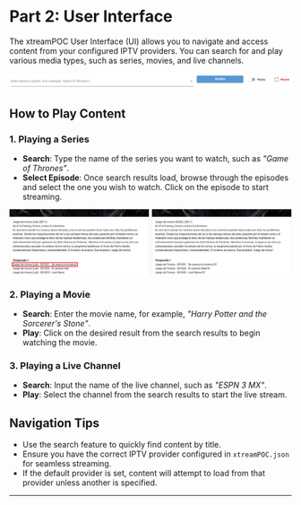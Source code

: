 # Part 2: User Interface

The xtreamPOC User Interface (UI) allows you to navigate and access content from your configured IPTV providers. You can search for and play various media types, such as series, movies, and live channels.

![User Interface Screenshot](images/2.UserInterface.PNG)

## How to Play Content

### 1. Playing a Series

- **Search**: Type the name of the series you want to watch, such as *"Game of Thrones"*.
- **Select Episode**: Once search results load, browse through the episodes and select the one you wish to watch. Click on the episode to start streaming.

![How to Play an Episode](images/2.1.PlayingSeries.PNG)

### 2. Playing a Movie

- **Search**: Enter the movie name, for example, *"Harry Potter and the Sorcerer's Stone"*.
- **Play**: Click on the desired result from the search results to begin watching the movie.

### 3. Playing a Live Channel

- **Search**: Input the name of the live channel, such as *"ESPN 3 MX"*.
- **Play**: Select the channel from the search results to start the live stream.

## Navigation Tips

- Use the search feature to quickly find content by title.
- Ensure you have the correct IPTV provider configured in `xtreamPOC.json` for seamless streaming.
- If the default provider is set, content will attempt to load from that provider unless another is specified.

---
